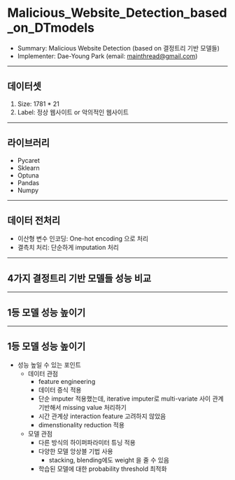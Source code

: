 # Malicious_Website_Detection_based_on_DTmodels
- Summary: Malicious Website Detection (based on 결정트리 기반 모델들)
- Implementer: Dae-Young Park (email: mainthread@gmail.com)

---
## 데이터셋
1. Size: 1781 * 21
2. Label: 정상 웹사이트 or 악의적인 웹사이트

---
## 라이브러리
- Pycaret
- Sklearn
- Optuna
- Pandas
- Numpy

---
## 데이터 전처리
- 이산형 변수 인코딩: One-hot encoding 으로 처리
- 결측치 처리: 단순하게 imputation 처리

---
## 4가지 결정트리 기반 모델들 성능 비교


---
## 1등 모델 성능 높이기

---
## 1등 모델 성능 높이기
- 성능 높일 수 있는 포인트
    - 데이터 관점
        - feature engineering
        - 데이터 증식 적용
        - 단순 imputer 적용했는데, iterative imputer로 multi-variate 사이 관계 기반해서 missing value 처리하기
        - 시간 관계상 interaction feature 고려하지 않았음
        - dimenstionality reduction 적용
    - 모델 관점
        - 다른 방식의 하이퍼파라미터 튜닝 적용
        - 다양한 모델 앙상블 기법 사용
            - stacking, blending에도 weight 을 줄 수 있음
        - 학습된 모델에 대한 probability threshold 최적화
